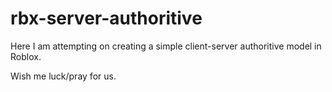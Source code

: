 # rbx-server-authoritive

Here I am attempting on creating a simple client-server authoritive model in Roblox.

Wish me luck/pray for us.
